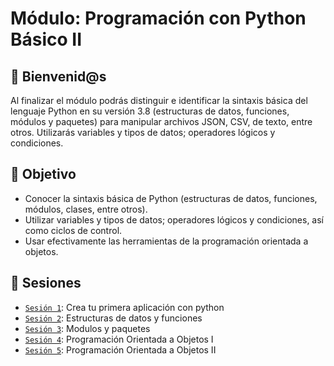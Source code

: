  
# Módulo: Programación con Python Básico II

## :wave: Bienvenid@s

Al finalizar el módulo podrás distinguir e identificar la sintaxis básica del lenguaje Python en su versión 3.8 (estructuras de datos, funciones, módulos y paquetes) para manipular archivos JSON, CSV, de texto, entre otros. Utilizarás variables y tipos de datos; operadores lógicos y condiciones.

## :dart: Objetivo

 - Conocer la sintaxis básica de Python (estructuras de datos, funciones, módulos, clases, entre otros).
 - Utilizar variables y tipos de datos; operadores lógicos y condiciones, así como ciclos de control.
 - Usar efectivamente las herramientas de la programación orientada a objetos.


## :bookmark_tabs: Sesiones
 
 - [`Sesión 1`](Sesion-01): Crea tu primera aplicación con python 
 - [`Sesión 2`](Sesion-02): Estructuras de datos y funciones
 - [`Sesión 3`](Sesion-03): Modulos y paquetes
 - [`Sesión 4`](Sesion-04): Programación Orientada a Objetos I
 - [`Sesión 5`](Sesion-05): Programación Orientada a Objetos II
